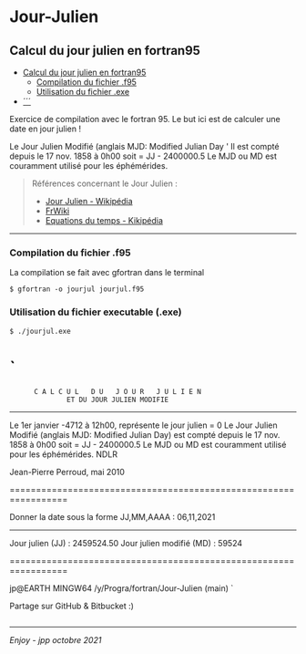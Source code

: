 # Jour-Julien
## Calcul du jour julien en fortran95
<!-- Start Document Outline -->

* [Calcul du jour julien en fortran95](#calcul-du-jour-julien-en-fortran95)
	* [Compilation du fichier .f95](#compilation-du-fichier-f95)
	* [Utilisation du fichier .exe](#utilisation-du-fichier-exe)
* [´´´](#section)

<!-- End Document Outline -->
Exercice de compilation avec le fortran 95. 
Le but ici est de calculer une date en jour julien !

Le Jour Julien Modifié (anglais MJD: Modified Julian Day      '
  Il est compté depuis le 17 nov. 1858 à 0h00 soit  = JJ - 2400000.5
  Le MJD ou MD  est couramment utilisé pour les éphémérides.
  


>Références concernant le Jour Julien :   
>* [Jour Julien - Wikipédia](https://fr.wikipedia.org/wiki/Jour_julien)  
>* [FrWiki](https://www.frwiki.org/wiki/Jour_julien) 
>* [Equations du temps - Kikipédia](https://fr.wikipedia.org/wiki/%C3%89quation_du_temps) 



---
### Compilation du fichier .f95
La compilation se fait avec gfortran dans le terminal

`$ gfortran -o jourjul jourjul.f95
`



### Utilisation du fichier executable (.exe) 
`$ ./jourjul.exe
`

 
`
=================================================================
          C A L C U L   D U   J O U R   J U L I E N
                  ET DU JOUR JULIEN MODIFIE
 -----------------------------------------------------------------
 Le 1er janvier -4712 à 12h00, représente le jour julien = 0
 Le Jour Julien Modifié (anglais MJD: Modified Julian Day)
 est compté depuis le 17 nov. 1858 à 0h00 soit  = JJ - 2400000.5
 Le MJD ou MD  est couramment utilisé pour les éphémérides. NDLR

 Jean-Pierre Perroud, mai 2010

 =================================================================

 Donner la date sous la forme JJ,MM,AAAA : 06,11,2021

 -----------------------------------------------------------------
 Jour julien         (JJ) :    2459524.50
 Jour julien modifié (MD) :        59524

 =================================================================

jp@EARTH MINGW64 /y/Progra/fortran/Jour-Julien (main)
`


Partage sur GitHub & Bitbucket :) 

``` 
```

---
_Enjoy - jpp octobre 2021_


